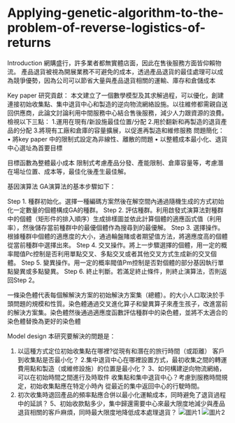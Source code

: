 
# Applying-genetic-algorithm-to-the-problem-of-reverse-logistics-of-returns

Introduction
網購盛行，許多業者都無實體店面，因此在售後服務方面皆仰賴物流。
產品退貨被視為開展業務不可避免的成本，透過產品退貨的最佳處理可以成為競爭優勢，因為公司可以節省大量與產品退貨相關的運輸、庫存和倉儲成本

Key paper 研究貢獻：
本文建立了一個數學模型及其求解過程，可以優化，創建連接初始收集點、集中退貨中心和製造的逆向物流網絡設施。以往維修都需親自送回供應商，此論文討論利用中間服務中心結合售後服務，減少人力跟資源的浪費。
檢視以下三點：
1.運用在現有/新設施最佳位置/分配
2.用於翻新和再製造的退貨產品的分配
3.將現有工廠和倉庫的容量擴展，以促進再製造和維修服務
問題簡化：
•	將key paper 中的限制式設定為非線性、離散的問題
•	以整體成本最小化、退貨中心選址為首要目標

目標函數為整體最小成本
限制式考慮產品分發、產能限制、倉庫容量等，考慮潛在場址位置、成本等，最佳化後產生最佳解。

基因演算法
GA演算法的基本步驟如下：

Step 1. 種群初始化。選擇一種編碼方案然後在解空間內通過隨機生成的方式初始化一定數量的個體構成GA的種群。
Step 2. 評估種群。利用啟發式演算法對種群中的個體（矩形件的排入順序）生成排樣圖並依此計算個體的適應函式值（利用率），然後儲存當前種群中的最優個體作為搜尋到的最優解。
Step 3. 選擇操作。根據種群中個體的適應度的大小，通過輪盤賭或者期望值方法，將適應度高的個體從當前種群中選擇出來。
Step 4. 交叉操作。將上一步驟選擇的個體，用一定的概率閥值Pc控制是否利用單點交叉、多點交叉或者其他交叉方式生成新的交叉個體。
Step 5. 變異操作。用一定的概率閥值Pm控制是否對個體的部分基因執行單點變異或多點變異。
Step 6. 終止判斷。若滿足終止條件，則終止演算法，否則返回Step 2。

一條染色體代表每個解解決方案的初始解決方案集（總體）。的大小人口取決於手頭問題的規模和性質。染色體通過交叉進化算子和變異算子來產生孩子，改進當前的解決方案集。染色體然後通過適應度函數評估種群中的染色體，並將不太適合的染色體替換為更好的染色體


Model design
本研究要解決的問題是：
1. 以這種方式定位初始收集點在哪裡?從現有和潛在的旅行時間（或距離）
客戶到收集點是否最小化？
2.集中退貨中心在哪裡設置方式，最初收集之間的轉運費用點和製造（或維修設施）的位置是最小化？
3、如何構建逆向物流網絡，可以在初始時間之間進行及時取件
收集點和集中退貨中心？考慮到服務時間規定，初始收集點應在特定小時內
從最近的集中返回中心的行駛時間。
4. 初次收集時退回產品的頻率點應合併以最小化運輸成本，同時避免了退貨過程中的延誤？
5、初始收款點多少，集中歸還需要中心來最大限度地減少與產品退貨相關的客戶麻煩，同時最大限度地降低成本處理退貨？
![圖片1](https://user-images.githubusercontent.com/97608894/149436577-989a8709-0002-472b-961e-f5de9007f51a.png)
![圖片2](https://user-images.githubusercontent.com/97608894/149436791-05118265-1dac-48b0-8532-7d04d3d3976c.png)

